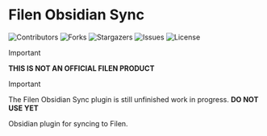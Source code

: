 # Filen Obsidian Sync

![Contributors](https://img.shields.io/github/contributors/JupiterPi/filen-obsidian-sync?color=dark-green) ![Forks](https://img.shields.io/github/forks/JupiterPi/filen-obsidian-sync?style=social) ![Stargazers](https://img.shields.io/github/stars/JupiterPi/filen-obsidian-sync?style=social) ![Issues](https://img.shields.io/github/issues/JupiterPi/filen-obsidian-sync) ![License](https://img.shields.io/github/license/JupiterPi/filen-obsidian-sync)

> [!IMPORTANT]
> **THIS IS NOT AN OFFICIAL FILEN PRODUCT**

> [!IMPORTANT]
> The Filen Obsidian Sync plugin is still unfinished work in progress. **DO NOT USE YET**

Obsidian plugin for syncing to Filen.
